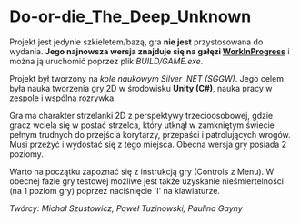 # Do-or-die_The_Deep_Unknown

Projekt jest jedynie szkieletem/bazą, gra <b>nie jest</b> przystosowana do wydania. <b>Jego najnowsza wersja znajduje się na gałęzi <u>WorkInProgress</u></b> i można ją uruchomić poprzez plik <i>BUILD/GAME.exe</i>.

Projekt był tworzony na <i>kole naukowym Silver .NET (SGGW)</i>. Jego celem była nauka tworzenia gry 2D w środowisku <b>Unity (C#)</b>, nauka pracy w zespole i wspólna rozrywka.

Gra ma charakter strzelanki 2D z perspektywy trzecioosobowej, gdzie gracz wciela się w postać strzelca, który utknął w zamkniętym świecie pełnym trudnych do przejścia korytarzy, przepaści i patrolujących wrogów. Musi przeżyć i wydostać się z tego miejsca. Obecna wersja gry posiada 2 poziomy.

Warto na początku zapoznać się z instrukcją gry (Controls z Menu). W obecnej fazie gry testowej możliwe jest także uzyskanie nieśmiertelności (na 1 poziom gry) poprzez naciśnięcie 'I' na klawiaturze.

<i>Twórcy: Michał Szustowicz, Paweł Tuzinowski, Paulina Gayny</i>
